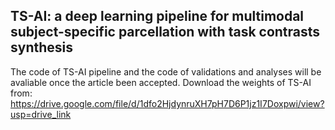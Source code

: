 ## TS-AI: a deep learning pipeline for multimodal subject-specific parcellation with task contrasts synthesis


The code of TS-AI pipeline and the code of validations and analyses will be avaliable once the article been accepted.
Download the weights of TS-AI from: 
https://drive.google.com/file/d/1dfo2HjdynruXH7pH7D6P1jz1I7Doxpwi/view?usp=drive_link
